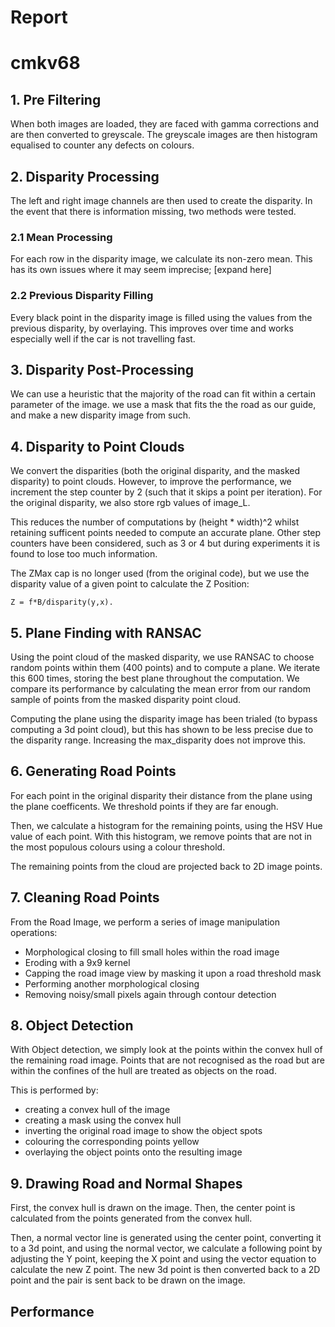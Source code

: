 <!-- 
# https://stackoverflow.com/questions/24814941/concave-hull-with-missing-edges
# https://github.com/pmneila/morphsnakes
# http://pathfinder.engin.umich.edu/documents/Feng&Taguchi&Kamat.ICRA.2014.pdf
# http://web.ipac.caltech.edu/staff/fmasci/home/astro_refs/HoughTrans_lines_09.pdf
# https://stackoverflow.com/questions/18255958/harris-corner-detection-and-localization-in-opencv-with-python
# https://stackoverflow.com/questions/32609098/how-to-fast-change-image-brightness-with-python-opencv
 -->

# Report
# cmkv68

## 1. Pre Filtering
When both images are loaded, they are faced with gamma corrections and are then converted to greyscale. The greyscale images are then histogram equalised to counter any defects on colours.

## 2. Disparity Processing

The left and right image channels are then used to create the disparity. In the event that there is information missing, two methods were tested.

### 2.1 Mean Processing
For each row in the disparity image, we calculate its non-zero mean. This has its own issues where it may seem imprecise; [expand here]

### 2.2 Previous Disparity Filling
Every black point in the disparity image is filled using the values from the previous disparity, by overlaying. This improves over time and works especially well if the car is not travelling fast.

## 3. Disparity Post-Processing
We can use a heuristic that the majority of the road can fit within a certain parameter of the image. we use a mask that fits the the road as our guide, and make a new disparity image from such.

## 4. Disparity to Point Clouds
We convert the disparities (both the original disparity, and the masked disparity) to point clouds. However, to improve the performance, we increment the step counter by 2 (such that it skips a point per iteration). For the original disparity, we also store rgb values of image_L.

This reduces the number of computations by (height * width)^2 whilst retaining sufficent points needed to compute an accurate plane. Other step counters have been considered, such as 3 or 4 but during experiments it is found to lose too much information.

The ZMax cap is no longer used (from the original code), but we use the disparity value of a given point to calculate the Z Position:

`Z = f*B/disparity(y,x).`

## 5. Plane Finding with RANSAC

Using the point cloud of the masked disparity, we use RANSAC to choose random points within them (400 points) and to compute a plane. We iterate this 600 times, storing the best plane throughout the computation. We compare its performance by calculating the mean error from our random sample of points from the masked disparity point cloud.

Computing the plane using the disparity image has been trialed (to bypass computing a 3d point cloud), but this has shown to be less precise due to the disparity range. Increasing the max_disparity does not improve this. 


## 6. Generating Road Points

For each point in the original disparity their distance from the plane using the plane coefficents. We threshold points if they are far enough.

Then, we calculate a histogram for the remaining points, using the HSV Hue value of each point. With this histogram, we remove points that are not in the most populous colours using a colour threshold.

The remaining points from the cloud are projected back to 2D image points.

## 7. Cleaning Road Points

From the Road Image, we perform a series of image manipulation operations:
- Morphological closing to fill small holes within the road image
- Eroding with a 9x9 kernel
- Capping the road image view by masking it upon a road threshold mask
- Performing another morphological closing
- Removing noisy/small pixels again through contour detection

## 8. Object Detection

With Object detection, we simply look at the points within the convex hull of the remaining road image. Points that are not recognised as the road but are within the confines of the hull are treated as objects on the road.

This is performed by:
- creating a convex hull of the image
- creating a mask using the convex hull
- inverting the original road image to show the object spots
- colouring the corresponding points yellow
- overlaying the object points onto the resulting image

## 9. Drawing Road and Normal Shapes

First, the convex hull is drawn on the image.
Then, the center point is calculated from the points generated from the convex hull.

Then, a normal vector line is generated using the center point, converting it to a 3d point, and using the normal vector, we calculate a following point by adjusting the Y point, keeping the X point and using the vector equation to calculate the new Z point.
The new 3d point is then converted back to a 2D point and the pair is sent back to be drawn on the image.

## Performance


